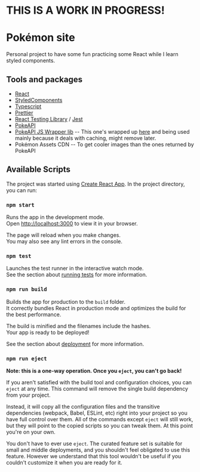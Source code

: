 # THIS IS A WORK IN PROGRESS!

# Pokémon site

Personal project to have some fun practicing some React while I learn styled components.

## Tools and packages

- [React](https://es.reactjs.org/)
- [StyledComponents](https://styled-components.com/)
- [Typescript](https://www.typescriptlang.org/)
- [Prettier](https://prettier.io/)
- [React Testing Library](https://testing-library.com/docs/react-testing-library/intro/) / [Jest](https://github.com/facebook/jest)
- [PokeAPI](https://pokeapi.co/)
- [PokeAPI JS Wrapper lib](https://github.com/PokeAPI/pokeapi-js-wrapper)
  -- This one's wrapped up [here](https://github.com/martenhc/pkmn-site/blob/develop/src/wrapper/pokedex.ts) and being used mainly because it deals with caching, might remove later.
- Pokémon Assets CDN -- To get cooler images than the ones returned by PokeAPI

## Available Scripts

The project was started using [Create React App](https://create-react-app.dev/).
In the project directory, you can run:

### `npm start`

Runs the app in the development mode.\
Open [http://localhost:3000](http://localhost:3000) to view it in your browser.

The page will reload when you make changes.\
You may also see any lint errors in the console.

### `npm test`

Launches the test runner in the interactive watch mode.\
See the section about [running tests](https://facebook.github.io/create-react-app/docs/running-tests) for more information.

### `npm run build`

Builds the app for production to the `build` folder.\
It correctly bundles React in production mode and optimizes the build for the best performance.

The build is minified and the filenames include the hashes.\
Your app is ready to be deployed!

See the section about [deployment](https://facebook.github.io/create-react-app/docs/deployment) for more information.

### `npm run eject`

**Note: this is a one-way operation. Once you `eject`, you can't go back!**

If you aren't satisfied with the build tool and configuration choices, you can `eject` at any time. This command will remove the single build dependency from your project.

Instead, it will copy all the configuration files and the transitive dependencies (webpack, Babel, ESLint, etc) right into your project so you have full control over them. All of the commands except `eject` will still work, but they will point to the copied scripts so you can tweak them. At this point you're on your own.

You don't have to ever use `eject`. The curated feature set is suitable for small and middle deployments, and you shouldn't feel obligated to use this feature. However we understand that this tool wouldn't be useful if you couldn't customize it when you are ready for it.
